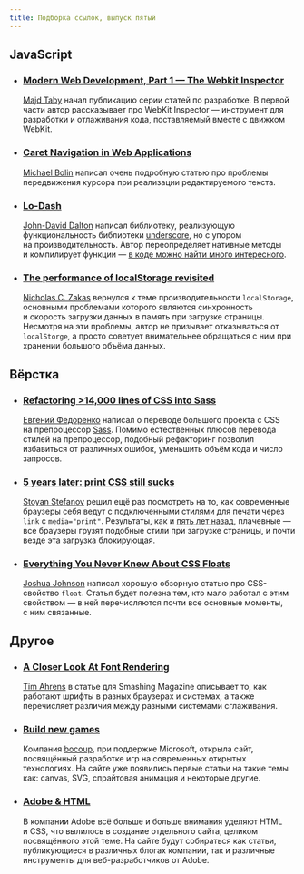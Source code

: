 ```yaml
---
title: Подборка ссылок, выпуск пятый
---
```


## JavaScript

- ### [Modern Web Development, Part 1 — The Webkit Inspector](http://jtaby.com/2012/04/23/modern-web-development-part-1.html)

    [Majd Taby](https://twitter.com/JTaby) начал публикацию серии статей по разработке. В первой части автор рассказывает про WebKit Inspector — инструмент для разработки и отлаживания кода, поставляемый вместе с движком WebKit.

- ### [Caret Navigation in Web Applications](http://bolinfest.com/javascript/caret-navigation.html)

    [Michael Bolin](https://twitter.com/bolinfest) написал очень подробную статью про проблемы передвижения курсора при реализации редактируемого текста.

- ### [Lo-Dash](https://github.com/bestiejs/lodash#readme)

    [John-David Dalton](https://twitter.com/jdalton) написал библиотеку, реализующую функциональность библиотеки [underscore](https://github.com/documentcloud/underscore/), но с упором на производительность. Автор переопределяет нативные методы и компилирует функции — [в коде можно найти много интересного](https://github.com/bestiejs/lodash#readme).

- ### [The performance of localStorage revisited](http://www.nczonline.net/blog/2012/04/25/the-performance-of-localstorage-revisited/)

    [Nicholas C. Zakas](https://twitter.com/slicknet) вернулся к теме производительности `localStorage`, основными проблемами которого являются синхронность и скорость загрузки данных в память при загрузке страницы. Несмотря на эти проблемы, автор не призывает отказываться от `localStorge`, а просто советует внимательнее обращаться с ним при хранении большого объёма данных.

## Вёрстка

- ### [Refactoring >14,000 lines of CSS into Sass](http://wildbit.com/blog/2012/04/16/refactoring-14000-lines-of-css-into-sass/)

    [Евгений Федоренко](https://twitter.com/efedorenko) написал о переводе большого проекта с CSS на препроцессор [Sass](http://sass-lang.com/). Помимо естественных плюсов перевода стилей на препроцессор, подобный рефакторинг позволил избавиться от различных ошибок, уменьшить объём кода и число запросов.

- ### [5 years later: print CSS still sucks](http://www.phpied.com/5-years-later-print-css-still-sucks/)

    [Stoyan Stefanov](https://twitter.com/stoyanstefanov) решил ещё раз посмотреть на то, как современные браузеры себя ведут с подключенными стилями для печати через `link` с `media="print"`. Результаты, как и [пять лет назад](http://www.phpied.com/delay-loading-your-print-css/), плачевные — все браузеры грузят подобные стили при загрузке страницы, и почти везде эта загрузка блокирующая.

- ### [Everything You Never Knew About CSS Floats](http://designshack.net/articles/css/everything-you-never-knew-about-css-floats/)

    [Joshua Johnson](https://twitter.com/secondfret) написал хорошую обзорную статью про CSS-свойство `float`. Статья будет полезна тем, кто мало работал с этим свойством — в ней перечисляются почти все основные моменты, с ним связанные.

## Другое

- ### [A Closer Look At Font Rendering](http://www.smashingmagazine.com/2012/04/24/a-closer-look-at-font-rendering/)

    [Tim Ahrens](https://twitter.com/TimAhrens) в статье для Smashing Magazine описывает то, как работают шрифты в разных браузерах и системах, а также перечисляет различия между разными системами сглаживания.

- ### [Build new games](http://buildnewgames.com/)

    Компания [bocoup](http://bocoup.com/), при поддержке Microsoft, открыла сайт, посвящённый разработке игр на современных открытых технологиях. На сайте уже появились первые статьи на такие темы как: canvas, SVG, спрайтовая анимация и некоторые другие.

- ### [Adobe & HTML](http://html.adobe.com/)

    В компании Adobe всё больше и больше внимания уделяют HTML и CSS, что вылилось в создание отдельного сайта, целиком посвящённого этой теме. На сайте будут собираться как статьи, публикующиеся в различных блогах компании, так и различные инструменты для веб-разработчиков от Adobe.
